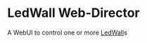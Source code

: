 # LedWall Web-Director

A WebUI to control one or more [LedWall](https://github.com/nehlsen/LedWall)s
